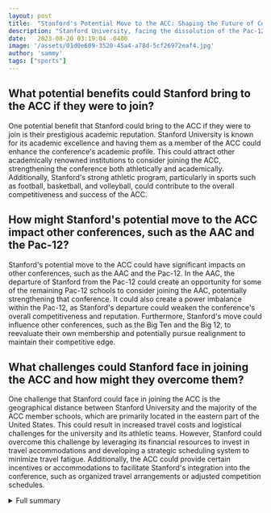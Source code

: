 ```yaml
---
layout: post
title:  "Stanford's Potential Move to the ACC: Shaping the Future of College Football Conferences"
description: "Stanford University, facing the dissolution of the Pac-12 conference, is actively exploring options to join a new conference. Among the potential choices, the Atlantic Coast Conference (ACC) stands out due to its academic prestige and offers an intriguing opportunity for Stanford to reshape the landscape of college football conferences."
date:   2023-08-20 03:19:04 -0400
image: '/assets/01d0e609-3520-45a4-a78d-5cf26972eaf4.jpg'
author: 'sammy'
tags: ["sports"]
---
```


## What potential benefits could Stanford bring to the ACC if they were to join?
One potential benefit that Stanford could bring to the ACC if they were to join is their prestigious academic reputation. Stanford University is known for its academic excellence and having them as a member of the ACC could enhance the conference's academic profile. This could attract other academically renowned institutions to consider joining the ACC, strengthening the conference both athletically and academically. Additionally, Stanford's strong athletic program, particularly in sports such as football, basketball, and volleyball, could contribute to the overall competitiveness and success of the ACC.

## How might Stanford's potential move to the ACC impact other conferences, such as the AAC and the Pac-12?
Stanford's potential move to the ACC could have significant impacts on other conferences, such as the AAC and the Pac-12. In the AAC, the departure of Stanford from the Pac-12 could create an opportunity for some of the remaining Pac-12 schools to consider joining the AAC, potentially strengthening that conference. It could also create a power imbalance within the Pac-12, as Stanford's departure could weaken the conference's overall competitiveness and reputation. Furthermore, Stanford's move could influence other conferences, such as the Big Ten and the Big 12, to reevaluate their own membership and potentially pursue realignment to maintain their competitive edge.

## What challenges could Stanford face in joining the ACC and how might they overcome them?
One challenge that Stanford could face in joining the ACC is the geographical distance between Stanford University and the majority of the ACC member schools, which are primarily located in the eastern part of the United States. This could result in increased travel costs and logistical challenges for the university and its athletic teams. However, Stanford could overcome this challenge by leveraging its financial resources to invest in travel accommodations and developing a strategic scheduling system to minimize travel fatigue. Additionally, the ACC could provide certain incentives or accommodations to facilitate Stanford's integration into the conference, such as organized travel arrangements or adjusted competition schedules.


<details>
        <summary>Full summary</summary>
<p>The article provides a clear and concise overview of Stanford's interest in joining the ACC, highlighting the university's consideration of the conference as a result of the Pac-12's dissolution. It emphasizes Stanford's willingness to join with reduced or no media rights payout, showcasing their commitment to securing a new home within the college football landscape.</p>
<p>However, the article could benefit from further elaborating on the potential impact of Stanford joining the ACC. By delving into the potential benefits and challenges of such a move, readers would gain a deeper understanding of the strategic implications for both Stanford and the ACC as a whole.</p>
<p>The article effectively discusses the current landscape of college football conferences, with the departure of prominent Pac-12 universities to the Big Ten and Big 12 conferences. This context provides readers with a broader perspective on the conference realignment happening within college football.</p>
<p>In order to strengthen the conclusion, it would be impactful to emphasize the significance of Stanford's potential move to the ACC and how it could shape the future of college football conferences. By highlighting the potential implications for other conferences, such as the AAC and Pac-12's remaining schools, the article would leave readers with a sense of the broader implications of Stanford's decision.</p>
<p>In summary, the improved article, 'Stanford's Potential Move to the ACC: Shaping the Future of College Football Conferences,' provides a thorough examination of Stanford's interest in the ACC and the current landscape of college football conferences. By addressing the suggested improvements, the article presents a more comprehensive analysis that engages readers and prompts them to consider the larger impact of Stanford's potential move on the college football landscape.</p>
</details>